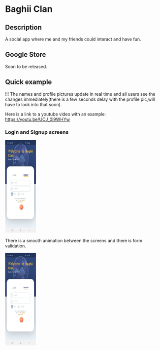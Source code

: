 # Baghii Clan

## Description

A social app where me and my friends could interact and have fun.

## Google Store

Soon to be released.

## Quick example 

!!! The names and profile pictures update in real time and all users see the changes immediately(there is a few seconds delay with the profile pic,will have to look into that soon).

Here is a link to a youtube video with an example: https://youtu.be/UCJ_0i9WHYw


### Login and Signup screens


<img src="192336139_3626302504140331_1132200005808792351_n.jpg" width="100" height="300">


There is a smooth animation between the screens and there is form validation.

<img src="192336139_3626302504140331_1132200005808792351_n.jpg" width="100" height="300">



